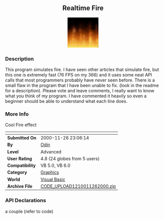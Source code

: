 ﻿<div align="center">

## Realtime Fire

<img src="PIC200011262317216777.jpg">
</div>

### Description

This program simulates fire. I have seen other articles that simulate fire, but this one is extremely fast (76 FPS on my 366) and it uses some neat API calls that most programmers probably have never seen before. There is a small flaw in the program that I have been unable to fix. (look in the readme for a description). Please vote and leave comments, I really want to know what you think of my program. I have commented it heavily so even a beginner should be able to understand what each line does.
 
### More Info
 
Cool Fire effect


<span>             |<span>
---                |---
**Submitted On**   |2000-11-26 23:06:14
**By**             |[Odin](https://github.com/Planet-Source-Code/PSCIndex/blob/master/ByAuthor/odin.md)
**Level**          |Advanced
**User Rating**    |4.8 (24 globes from 5 users)
**Compatibility**  |VB 5\.0, VB 6\.0
**Category**       |[Graphics](https://github.com/Planet-Source-Code/PSCIndex/blob/master/ByCategory/graphics__1-46.md)
**World**          |[Visual Basic](https://github.com/Planet-Source-Code/PSCIndex/blob/master/ByWorld/visual-basic.md)
**Archive File**   |[CODE\_UPLOAD1210011262000\.zip](https://github.com/Planet-Source-Code/odin-realtime-fire__1-13136/archive/master.zip)

### API Declarations

a couple (refer to code)






